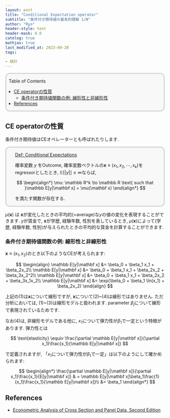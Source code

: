 ```yaml
---
layout: post
title: "Conditional Expectation operator"
subtitle: "条件付き期待値の基本的理解 1/N"
author: "Ryo"
header-style: text
header-mask: 0.0
catelog: true
mathjax: true
last_modified_at: 2023-09-28
tags:

- 統計
---
```


<div style='border-radius: 1em; border-style:solid; border-color:#D3D3D3; background-color:#F8F8F8'>

<p class="h4">&nbsp;&nbsp;Table of Contents</p>

<!-- START doctoc generated TOC please keep comment here to allow auto update -->
<!-- DON'T EDIT THIS SECTION, INSTEAD RE-RUN doctoc TO UPDATE -->

- [CE operatorの性質](#ce-operator%E3%81%AE%E6%80%A7%E8%B3%AA)
  - [条件付き期待値関数の例: 線形性と非線形性](#%E6%9D%A1%E4%BB%B6%E4%BB%98%E3%81%8D%E6%9C%9F%E5%BE%85%E5%80%A4%E9%96%A2%E6%95%B0%E3%81%AE%E4%BE%8B-%E7%B7%9A%E5%BD%A2%E6%80%A7%E3%81%A8%E9%9D%9E%E7%B7%9A%E5%BD%A2%E6%80%A7)
- [References](#references)

<!-- END doctoc generated TOC please keep comment here to allow auto update -->


</div>

## CE operatorの性質

条件付き期待値はCEオペレーターとも呼ばれたりします.

<div style='padding-left: 2em; padding-right: 2em; border-radius: 1em; border-style:solid; border-color:#D3D3D3; background-color:#F8F8F8'>
<p class="h4"><ins>Def: Conditional Expectations</ins></p>

確率変数 $y$ をOutcome, 確率変数ベクトルの$\mathbf x \equiv(x_1, x_2, \cdots, x_k)$をregressorとしたとき,
$\mathbb E[|y|]\leq \infty$ならば, 

$$
\begin{align*}
\mu: \mathbb R^k \to \mathbb R \text{ such that }\mathbb E[y|\mathbf x] = \mu(\mathbf x)
\end{align*}
$$

を満たす関数が存在する.

</div>

$\mu(\mathbf x)$ は $\mathbf x$が変化したときの平均的(=average)な$y$の値の変化を表現することができます. 
$y$が賃金で, $\mathbf x$が学歴, 経験年数, 性別を表しているとき, $\mu(\mathbf x)$によって(学歴, 経験年数, 性別)が与えられたときの平均的な賃金を計算することができます.


### 条件付き期待値関数の例: 線形性と非線形性

$\mathbf x \equiv(x_1, x_2)$のとき以下のようなCEが考えられます:

$$
\begin{align}
\mathbb E[y|\mathbf x] &= \beta_0 + \beta_1 x_1 + \beta_2x_2\\
\mathbb E[y|\mathbf x] &= \beta_0 + \beta_1 x_1 + \beta_2x_2 + \beta_3x_2^2\\
\mathbb E[y|\mathbf x] &= \beta_0 + \beta_1 x_1 + \beta_2x_2 + \beta_3x_1x_2\\
\mathbb E[y|\mathbf x] &= \exp(\beta_0 + \beta_1 \ln(x_1) + \beta_2x_2)
\end{align}
$$

上記の(1)は$\mathbf x$について線形ですが, $\mathbf x$について(2)~(4)は線形ではありません. ただ分析においては,
(1)~(3)は線形モデルと扱われます. parameter $\beta_j$について線形で表現されているためです.


なお(4)は, 非線形モデルである他に, $x_1$について弾力性が$\beta_1$で一定という特徴があります.
弾力性とは

$$
\text{elasticity} \equiv \frac{\partial \mathbb E[y|\mathbf x]}{\partial x_1}\frac{x_1}{\mathbb E[y|\mathbf x]}
$$


で定義されますが, 「$x_1$について弾力性が$\beta_1$で一定」は以下のようにして確かめられます:

$$
\begin{align*}
\frac{\partial \mathbb E[y|\mathbf x]}{\partial x_1}\frac{x_1}{E[y|\mathbf x]} 
& = \mathbb E[y|\mathbf x]\beta_1\frac{1}{x_1}\frac{x_1}{\mathbb E[y|\mathbf x]}\\
&= \beta_1
\end{align*}
$$









References
-----------

- [Econometric Analysis of Cross Section and Panel Data, Second Edition](https://mitpress.mit.edu/9780262232586/)
